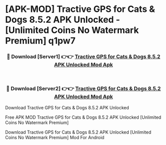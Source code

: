 # [APK-MOD] Tractive GPS for Cats & Dogs 8.5.2 APK Unlocked - [Unlimited Coins No Watermark Premium] q1pw7



<div align="center">
<h3>🔴 Download [Server1] 👉👉 <a href="https://momento.my/?title=Tractive_GPS_for_Cats_&_Dogs_8.5.2_APK_Unlocked">Tractive GPS for Cats & Dogs 8.5.2 APK Unlocked Mod Apk</a></h3><br>

<h3>🔴 Download [Server2] 👉👉 <a href="https://momento.my/?title=Tractive_GPS_for_Cats_&_Dogs_8.5.2_APK_Unlocked">Tractive GPS for Cats & Dogs 8.5.2 APK Unlocked Mod Apk</a></h3>
</div>



Download Tractive GPS for Cats & Dogs 8.5.2 APK Unlocked 

Free APK MOD Tractive GPS for Cats & Dogs 8.5.2 APK Unlocked [Unlimited Coins No Watermark Premium]

Download Tractive GPS for Cats & Dogs 8.5.2 APK Unlocked [Unlimited Coins No Watermark Premium] Mod For Android
